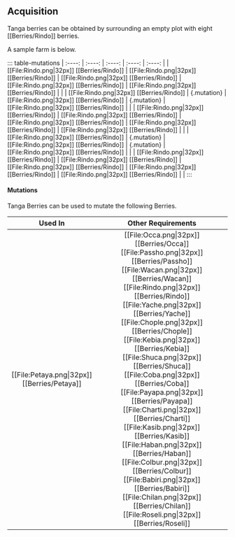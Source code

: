 ## Acquisition

Tanga berries can be obtained by surrounding an empty plot with eight [[Berries/Rindo]] berries.

A sample farm is below.

::: table-mutations
| :----: | :----: | :----: | :----: | :----: |
| [[File:Rindo.png\|32px]] [[Berries/Rindo]] | [[File:Rindo.png\|32px]] [[Berries/Rindo]] | [[File:Rindo.png\|32px]] [[Berries/Rindo]] | [[File:Rindo.png\|32px]] [[Berries/Rindo]] | [[File:Rindo.png\|32px]] [[Berries/Rindo]] | |
| [[File:Rindo.png\|32px]] [[Berries/Rindo]] | {.mutation} | [[File:Rindo.png\|32px]] [[Berries/Rindo]] | {.mutation} | [[File:Rindo.png\|32px]] [[Berries/Rindo]] | |
| [[File:Rindo.png\|32px]] [[Berries/Rindo]] | [[File:Rindo.png\|32px]] [[Berries/Rindo]] | [[File:Rindo.png\|32px]] [[Berries/Rindo]] | [[File:Rindo.png\|32px]] [[Berries/Rindo]] | [[File:Rindo.png\|32px]] [[Berries/Rindo]] | |
| [[File:Rindo.png\|32px]] [[Berries/Rindo]] | {.mutation} | [[File:Rindo.png\|32px]] [[Berries/Rindo]] | {.mutation} | [[File:Rindo.png\|32px]] [[Berries/Rindo]] | |
| [[File:Rindo.png\|32px]] [[Berries/Rindo]] | [[File:Rindo.png\|32px]] [[Berries/Rindo]] | [[File:Rindo.png\|32px]] [[Berries/Rindo]] | [[File:Rindo.png\|32px]] [[Berries/Rindo]] | [[File:Rindo.png\|32px]] [[Berries/Rindo]] | |
:::

#### Mutations
Tanga Berries can be used to mutate the following Berries.

| Used In                                       | Other Requirements |
| :---:                                         | :---: |
| [[File:Petaya.png\|32px]] [[Berries/Petaya]]  | [[File:Occa.png\|32px]] [[Berries/Occa]] [[File:Passho.png\|32px]] [[Berries/Passho]] [[File:Wacan.png\|32px]] [[Berries/Wacan]] [[File:Rindo.png\|32px]] [[Berries/Rindo]] [[File:Yache.png\|32px]] [[Berries/Yache]] [[File:Chople.png\|32px]] [[Berries/Chople]] [[File:Kebia.png\|32px]] [[Berries/Kebia]] [[File:Shuca.png\|32px]] [[Berries/Shuca]] [[File:Coba.png\|32px]] [[Berries/Coba]] [[File:Payapa.png\|32px]] [[Berries/Payapa]] [[File:Charti.png\|32px]] [[Berries/Charti]] [[File:Kasib.png\|32px]] [[Berries/Kasib]] [[File:Haban.png\|32px]] [[Berries/Haban]] [[File:Colbur.png\|32px]] [[Berries/Colbur]] [[File:Babiri.png\|32px]] [[Berries/Babiri]] [[File:Chilan.png\|32px]] [[Berries/Chilan]] [[File:Roseli.png\|32px]] [[Berries/Roseli]] |